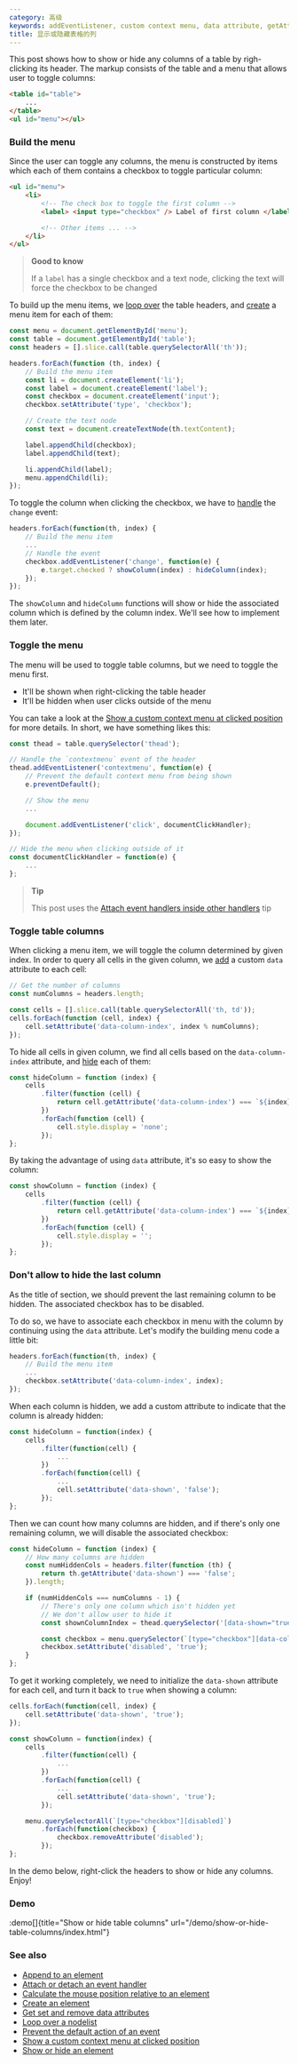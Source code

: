 ```yaml
---
category: 高级
keywords: addEventListener, custom context menu, data attribute, getAttribute, hide table columns, setAttribute, show table columns
title: 显示或隐藏表格的列
---
```


This post shows how to show or hide any columns of a table by righ-clicking its header. The markup consists of the table and a menu that allows user to toggle columns:

```html
<table id="table">
    ...
</table>
<ul id="menu"></ul>
```

### Build the menu

Since the user can toggle any columns, the menu is constructed by items which each of them contains a checkbox to toggle particular column:

```html
<ul id="menu">
    <li>
        <!-- The check box to toggle the first column -->
        <label> <input type="checkbox" /> Label of first column </label>

        <!-- Other items ... -->
    </li>
</ul>
```

> **Good to know**
>
> If a `label` has a single checkbox and a text node, clicking the text will force the checkbox to be changed

To build up the menu items, we [loop over](/loop-over-a-nodelist) the table headers, and [create](/create-an-element) a menu item for each of them:

```js
const menu = document.getElementById('menu');
const table = document.getElementById('table');
const headers = [].slice.call(table.querySelectorAll('th'));

headers.forEach(function (th, index) {
    // Build the menu item
    const li = document.createElement('li');
    const label = document.createElement('label');
    const checkbox = document.createElement('input');
    checkbox.setAttribute('type', 'checkbox');

    // Create the text node
    const text = document.createTextNode(th.textContent);

    label.appendChild(checkbox);
    label.appendChild(text);

    li.appendChild(label);
    menu.appendChild(li);
});
```

To toggle the column when clicking the checkbox, we have to [handle](/attach-or-detach-an-event-handler) the `change` event:

```js
headers.forEach(function(th, index) {
    // Build the menu item
    ...
    // Handle the event
    checkbox.addEventListener('change', function(e) {
        e.target.checked ? showColumn(index) : hideColumn(index);
    });
});
```

The `showColumn` and `hideColumn` functions will show or hide the associated column which is defined by the column index. We'll see how to implement them later.

### Toggle the menu

The menu will be used to toggle table columns, but we need to toggle the menu first.

-   It'll be shown when right-clicking the table header
-   It'll be hidden when user clicks outside of the menu

You can take a look at the [Show a custom context menu at clicked position](/show-a-custom-context-menu-at-clicked-position) for more details. In short, we have something likes this:

```js
const thead = table.querySelector('thead');

// Handle the `contextmenu` event of the header
thead.addEventListener('contextmenu', function(e) {
    // Prevent the default context menu from being shown
    e.preventDefault();

    // Show the menu
    ...

    document.addEventListener('click', documentClickHandler);
});

// Hide the menu when clicking outside of it
const documentClickHandler = function(e) {
    ...
};
```

> **Tip**
>
> This post uses the [Attach event handlers inside other handlers](/attach-event-handlers-inside-other-handlers) tip

### Toggle table columns

When clicking a menu item, we will toggle the column determined by given index. In order to query all cells in the given column, we [add](/get-set-and-remove-data-attributes) a custom `data` attribute to each cell:

```js
// Get the number of columns
const numColumns = headers.length;

const cells = [].slice.call(table.querySelectorAll('th, td'));
cells.forEach(function (cell, index) {
    cell.setAttribute('data-column-index', index % numColumns);
});
```

To hide all cells in given column, we find all cells based on the `data-column-index` attribute, and [hide](/show-or-hide-an-element) each of them:

```js
const hideColumn = function (index) {
    cells
        .filter(function (cell) {
            return cell.getAttribute('data-column-index') === `${index}`;
        })
        .forEach(function (cell) {
            cell.style.display = 'none';
        });
};
```

By taking the advantage of using `data` attribute, it's so easy to show the column:

```js
const showColumn = function (index) {
    cells
        .filter(function (cell) {
            return cell.getAttribute('data-column-index') === `${index}`;
        })
        .forEach(function (cell) {
            cell.style.display = '';
        });
};
```

### Don't allow to hide the last column

As the title of section, we should prevent the last remaining column to be hidden. The associated checkbox has to be disabled.

To do so, we have to associate each checkbox in menu with the column by continuing using the `data` attribute. Let's modify the building menu code a little bit:

```js
headers.forEach(function(th, index) {
    // Build the menu item
    ...
    checkbox.setAttribute('data-column-index', index);
});
```

When each column is hidden, we add a custom attribute to indicate that the column is already hidden:

```js
const hideColumn = function(index) {
    cells
        .filter(function(cell) {
            ...
        })
        .forEach(function(cell) {
            ...
            cell.setAttribute('data-shown', 'false');
        });
};
```

Then we can count how many columns are hidden, and if there's only one remaining column, we will disable the associated checkbox:

```js
const hideColumn = function (index) {
    // How many columns are hidden
    const numHiddenCols = headers.filter(function (th) {
        return th.getAttribute('data-shown') === 'false';
    }).length;

    if (numHiddenCols === numColumns - 1) {
        // There's only one column which isn't hidden yet
        // We don't allow user to hide it
        const shownColumnIndex = thead.querySelector('[data-shown="true"]').getAttribute('data-column-index');

        const checkbox = menu.querySelector(`[type="checkbox"][data-column-index="${shownColumnIndex}"]`);
        checkbox.setAttribute('disabled', 'true');
    }
};
```

To get it working completely, we need to initialize the `data-shown` attribute for each cell, and turn it back to `true` when showing a column:

```js
cells.forEach(function(cell, index) {
    cell.setAttribute('data-shown', 'true');
});

const showColumn = function(index) {
    cells
        .filter(function(cell) {
            ...
        })
        .forEach(function(cell) {
            ...
            cell.setAttribute('data-shown', 'true');
        });

    menu.querySelectorAll(`[type="checkbox"][disabled]`)
        .forEach(function(checkbox) {
            checkbox.removeAttribute('disabled');
        });
};
```

In the demo below, right-click the headers to show or hide any columns. Enjoy!

### Demo

:demo[]{title="Show or hide table columns" url="/demo/show-or-hide-table-columns/index.html"}

### See also

-   [Append to an element](/append-to-an-element)
-   [Attach or detach an event handler](/attach-or-detach-an-event-handler)
-   [Calculate the mouse position relative to an element](/calculate-the-mouse-position-relative-to-an-element)
-   [Create an element](/create-an-element)
-   [Get set and remove data attributes](/get-set-and-remove-data-attributes)
-   [Loop over a nodelist](/loop-over-a-nodelist)
-   [Prevent the default action of an event](/prevent-the-default-action-of-an-event)
-   [Show a custom context menu at clicked position](/show-a-custom-context-menu-at-clicked-position)
-   [Show or hide an element](/show-or-hide-an-element)
